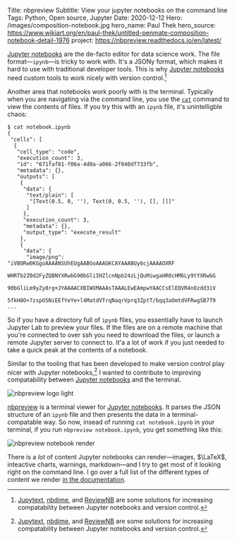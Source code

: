 Title: nbpreview
Subtitle: View your jupyter notebooks on the command line
Tags: Python, Open source, Jupyter
Date: 2020-12-12
Hero: /images/composition-notebook.jpg
hero_name: Paul Thek
hero_source: https://www.wikiart.org/en/paul-thek/untitled-penmate-composition-notebook-detail-1976
project: https://nbpreview.readthedocs.io/en/latest/

[Jupyter notebooks] are the de-facto editor for data science work.
The file format—`ipynb`—is
tricky to work with.
It's a JSONy format,
which makes it hard to use with traditional developer tools.
This is why [Jupyter notebooks] need custom tools
to work nicely with version control.[^1]

Another area that notebooks work poorly with is the terminal.
Typically when you are navigating via the command line,
you use the [`cat`](https://man7.org/linux/man-pages/man1/cat.1.html) command
to view the contents of files.
If you try this with an `ipynb` file,
it's unintelligble chaos:

```console
$ cat notebook.ipynb
{
 "cells": [
  {
   "cell_type": "code",
   "execution_count": 3,
   "id": "671faf81-f06a-4d0a-a066-2f040df733fb",
   "metadata": {},
   "outputs": [
    {
     "data": {
      "text/plain": [
       "[Text(0.5, 0, ''), Text(0, 0.5, ''), [], []]"
      ]
     },
     "execution_count": 3,
     "metadata": {},
     "output_type": "execute_result"
    },
    {
     "data": {
      "image/png": "iVBORw0KGgoAAAANSUhEUgAABGoAAAGKCAYAAABUy6cjAAAAOXRF
      WHRTb2Z0d2FyZQBNYXRwbG90bGliIHZlcnNpb24zLjQuMiwgaHR0cHM6Ly9tYXRwbG
      90bGliLm9yZy8rg+JYAAAACXBIWXMAAAsTAAALEwEAmpwYAACCsElEQVR4nOzdd3iV
      5fkH8O+7zspOSNiEEfYeYe+l4MatdVTrqNaqrVprq3ZptT/bqq3aOmtdVFRwgSB7T9
...
```

So if you have a directory full of `ipynb` files,
you essentially have to launch Jupyter Lab to preview your files.
If the files are on a remote machine that you're connected to over ssh
you need to download the files,
or launch a remote Jupyter server to connect to.
It'a a lot of work if you just needed to take a quick peak at the contents
of a notebook.

Similar to the tooling that has been developed
to make version control play nicer with Jupyter notebooks,[^1]
I wanted to contribute to improving compatability
between [Jupyter notebooks] and the terminal.

![nbpreview logo light]({static}/images/nbpreview_logo_light.svg)

[nbpreview](https://nbpreview.readthedocs.io/en/latest/) is a terminal viewer
for [Jupyter notebooks].
It parses the JSON structure of an `ipynb` file
and then presents the data in a terminal-compatable way.
So now,
insead of running `cat notebook.ipynb` in your terminal,
if you run `nbpreview notebook.ipynb`,
you get something like this:

![nbpreview notebook render]({static}/images/nbpreview_notebook_render.webp)

There is a _lot_ of content Jupyter notebooks can render—images,
$\LaTeX$,
inteactive charts,
warnings,
markdown—and
I try to get most of it looking right on the command line.
I go over a full list of the different types of content we render
[in the documentation](https://nbpreview.readthedocs.io/en/latest/features.html#features).

[^1]:
    [Jupytext](https://github.com/mwouts/jupytext),
    [nbdime](https://nbdime.readthedocs.io/en/latest/),
    and [ReviewNB](https://www.reviewnb.com/)
    are some solutions for increasing compatability
    between Jupyter notebooks and version control.

[jupyter notebooks]: https://jupyter.org/

